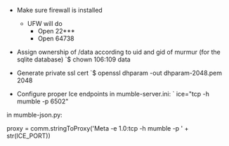- Make sure firewall is installed
    - UFW will do
        - Open 22***
        - Open 64738

- Assign ownership of /data according to uid and gid of murmur (for the sqlite database)
    `$ chown 106:109 data

- Generate private ssl cert
`$ openssl dhparam -out dhparam-2048.pem 2048

- Configure proper Ice endpoints
 in mumble-server.ini:
 `
ice="tcp -h mumble -p 6502"

in mumble-json.py:

proxy = comm.stringToProxy('Meta -e 1.0:tcp -h mumble -p ' + str(ICE_PORT))